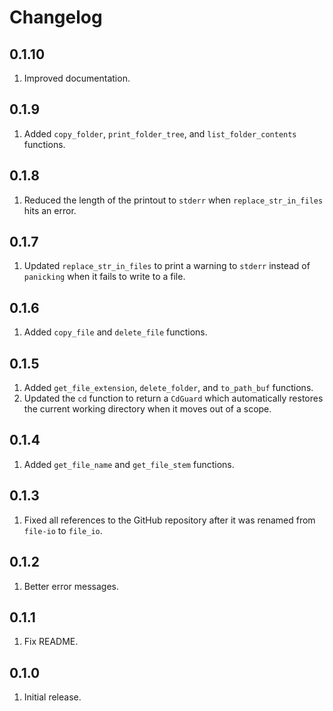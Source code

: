# Changelog

## 0.1.10

1. Improved documentation.

## 0.1.9

1. Added `copy_folder`, `print_folder_tree`, and `list_folder_contents` functions.

## 0.1.8

1. Reduced the length of the printout to `stderr` when `replace_str_in_files` hits an error.

## 0.1.7

1. Updated `replace_str_in_files` to print a warning to `stderr` instead of `panicking` when it fails to write to a file.

## 0.1.6

1. Added `copy_file` and `delete_file` functions.

## 0.1.5

1. Added `get_file_extension`, `delete_folder`, and `to_path_buf` functions.
1. Updated the `cd` function to return a `CdGuard` which automatically restores the current working directory when it moves out of a scope.

## 0.1.4

1. Added `get_file_name` and `get_file_stem` functions.

## 0.1.3

1. Fixed all references to the GitHub repository after it was renamed from `file-io` to `file_io`.

## 0.1.2

1. Better error messages.

## 0.1.1

1. Fix README.

## 0.1.0

1. Initial release.